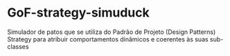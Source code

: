 # GoF-strategy-simuduck
Simulador de patos que se utiliza do Padrão de Projeto (Design Patterns) Strategy para atribuir comportamentos dinâmicos e coerentes às suas sub-classes
